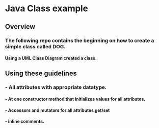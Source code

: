 # Java Class example 
## Overview 
### The following  repo contains the beginning on how to create a simple class called DOG. 
#### Using a UML Class Diagram created a class. 
## Using these guidelines 
###  - All attributes with appropriate datatype.    
#### - At one constructor method that initializes values for all attributes.
#### - Accessors and mutators for all attributes get/set  
#### - inline comments.      